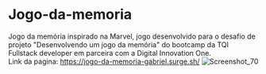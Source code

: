 # Jogo-da-memoria

Jogo da memória inspirado na Marvel, jogo desenvolvido para o desafio de projeto "Desenvolvendo um jogo da memória" do bootcamp da TQI Fullstack developer em parceira com a Digital Innovation One. 
<br/>
Link da pagina: https://jogo-da-memoria-gabriel.surge.sh/
![Screenshot_70](https://user-images.githubusercontent.com/96514967/171938191-af53f5a1-636c-4166-8eb0-f7bd0564e8eb.png)
